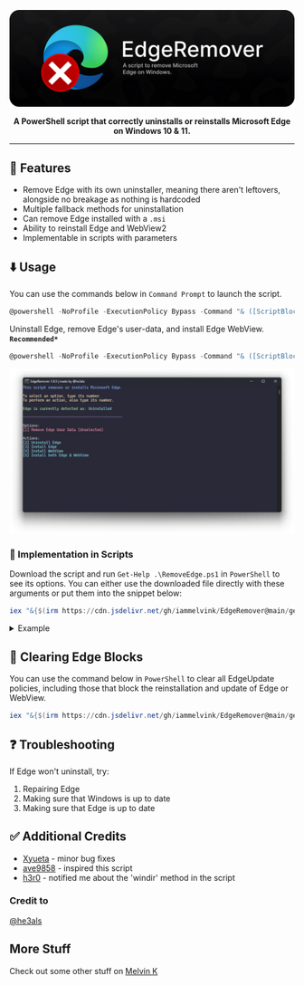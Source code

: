 <p align="center">
  <img src="banner.png" alt="EdgeRemover banner" width="800">
</p>

<p align="center"><b>A PowerShell script that correctly uninstalls or reinstalls Microsoft Edge on Windows 10 & 11.</b></p>

---

## 🎉 Features

- Remove Edge with its own uninstaller, meaning there aren't leftovers, alongside no breakage as nothing is hardcoded
- Multiple fallback methods for uninstallation
- Can remove Edge installed with a `.msi`
- Ability to reinstall Edge and WebView2
- Implementable in scripts with parameters

## ⬇️ Usage

You can use the commands below in `Command Prompt` to launch the script.

```powershell
@powershell -NoProfile -ExecutionPolicy Bypass -Command "& ([ScriptBlock]::Create((irm https://cdn.jsdelivr.net/gh/iammelvink/EdgeRemover@main/get.ps1)))"
```

Uninstall Edge, remove Edge's user-data, and install Edge WebView. **`Recommended*`**

  ```powershell
  @powershell -NoProfile -ExecutionPolicy Bypass -Command "& ([ScriptBlock]::Create((irm https://cdn.jsdelivr.net/gh/iammelvink/EdgeRemover@main/get.ps1))) -UninstallEdge -RemoveEdgeData -InstallWebView -NonInteractive"
  ```

<p align="center">
  <img src="showcase.png" alt="Image of the EdgeRemover UI" width="800">
</p>

### 📜 Implementation in Scripts

Download the script and run `Get-Help .\RemoveEdge.ps1` in `PowerShell` to see its options. You can either use the downloaded file directly with these arguments or put them into the snippet below:

```powershell
iex "&{$(irm https://cdn.jsdelivr.net/gh/iammelvink/EdgeRemover@main/get.ps1)} [ARGUMENTS HERE]"
```

<details>
  <summary>Example</summary>

  This would uninstall Edge, remove Edge's user-data, and install Edge WebView:

  ```powershell
  iex "&{$(irm https://cdn.jsdelivr.net/gh/iammelvink/EdgeRemover@main/get.ps1)} -UninstallEdge -RemoveEdgeData -InstallWebView"
  ```

</details>

## 🫧 Clearing Edge Blocks

You can use the command below in `PowerShell` to clear all EdgeUpdate policies, including those that block the reinstallation and update of Edge or WebView.

```powershell
iex "&{$(irm https://cdn.jsdelivr.net/gh/iammelvink/EdgeRemover@main/get.ps1)} -ClearUpdateBlocks"
```

## ❓ Troubleshooting

If Edge won't uninstall, try:

1. Repairing Edge
2. Making sure that Windows is up to date
3. Making sure that Edge is up to date

## ✅ Additional Credits

- [Xyueta](https://github.com/Xyueta) - minor bug fixes
- [ave9858](https://gist.github.com/ave9858/c3451d9f452389ac7607c99d45edecc6) - inspired this script
- [h3r0](https://github.com/melo936) - notified me about the 'windir' method in the script

### Credit to

[@he3als](https://github.com/he3als/EdgeRemover)

## More Stuff

Check out some other stuff on
[Melvin K](https://github.com/iammelvink 'Melvin K GitHub page')
